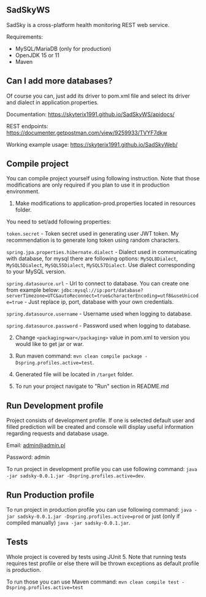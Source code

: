 ## SadSkyWS
SadSky is a cross-platform health monitoring REST web service.

Requirements:
- MySQL/MariaDB (only for production)
- OpenJDK 15 or 11
- Maven

## Can I add more databases?
Of course you can, just add its driver to pom.xml file and select its driver and dialect in application.properties.

Documentation: https://skyterix1991.github.io/SadSkyWS/apidocs/

REST endpoints: https://documenter.getpostman.com/view/9259933/TVYF7dkw

Working example usage: https://skyterix1991.github.io/SadSkyWeb/

## Compile project
You can compile project yourself using following instruction.
Note that those modifications are only required if you plan to use it in production environment.

1. Make modifications to application-prod.properties located in resources folder.

You need to set/add following properties:

`token.secret` - Token secret used in generating user JWT token. My recommendation is to generate long token using random characters.

`spring.jpa.properties.hibernate.dialect` - Dialect used in communicating with database, for mysql there are following options: `MySQL8Dialect`, `MySQL5Dialect`, `MySQL55Dialect`, `MySQL57Dialect`. Use dialect corresponding to your MySQL version.

`spring.datasource.url` - Url to connect to database. You can create one from example below:
`jdbc:mysql://ip:port/database?serverTimezone=UTC&autoReconnect=true&characterEncoding=utf8&useUnicode=true` - Just replace ip, port, database with your own credentials.

`spring.datasource.username` - Username used when logging to database.

`spring.datasource.password` - Password used when logging to database.

2. Change `<packaging>war</packaging>` value in pom.xml to version you would like to get jar or war.

3. Run maven command: `mvn clean compile package -Dspring.profiles.active=test`.

5. Generated file will be located in `/target` folder.

6. To run your project navigate to "Run" section in README.md 

## Run Development profile
Project consists of development profile.
If one is selected default user and filled prediction will be created and console will display useful information regarding requests and database usage.

Email: admin@admin.pl

Password: admin

To run project in development profile you can use following command: `java -jar sadsky-0.0.1.jar -Dspring.profiles.active=dev`.

## Run Production profile
To run project in production profile you can use following command: `java -jar sadsky-0.0.1.jar -Dspring.profiles.active=prod` or just (only if compiled manually) `java -jar sadsky-0.0.1.jar`.

## Tests
Whole project is covered by tests using JUnit 5.
Note that running tests requires test profile or else there will be thrown exceptions as default profile is production.

To run those you can use Maven command: `mvn clean compile test -Dspring.profiles.active=test`
